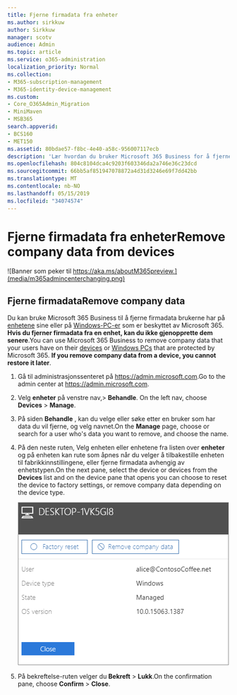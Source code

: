 ```yaml
---
title: Fjerne firmadata fra enheter
ms.author: sirkkuw
author: Sirkkuw
manager: scotv
audience: Admin
ms.topic: article
ms.service: o365-administration
localization_priority: Normal
ms.collection:
- M365-subscription-management
- M365-identity-device-management
ms.custom:
- Core_O365Admin_Migration
- MiniMaven
- MSB365
search.appverid:
- BCS160
- MET150
ms.assetid: 80bdae57-f8bc-4e40-a58c-956007117ecb
description: 'Lær hvordan du bruker Microsoft 365 Business for å fjerne firmadata fra Brukerenheter eller Windows-PCer. '
ms.openlocfilehash: 804c8104dca4c9203f603346da2a746e36c23dcd
ms.sourcegitcommit: 66bb5af851947078872a4d31d3246e69f7dd42bb
ms.translationtype: MT
ms.contentlocale: nb-NO
ms.lasthandoff: 05/15/2019
ms.locfileid: "34074574"
---
```

# <a name="remove-company-data-from-devices"></a><span data-ttu-id="9096b-103">Fjerne firmadata fra enheter</span><span class="sxs-lookup"><span data-stu-id="9096b-103">Remove company data from devices</span></span>

![Banner som peker til https://aka.ms/aboutM365preview.](media/m365admincenterchanging.png)

## <a name="remove-company-data"></a><span data-ttu-id="9096b-105">Fjerne firmadata</span><span class="sxs-lookup"><span data-stu-id="9096b-105">Remove company data</span></span>

<span data-ttu-id="9096b-p101">Du kan bruke Microsoft 365 Business til å fjerne firmadata brukerne har på [enhetene](app-protection-settings-for-android-and-ios.md) sine eller på [Windows-PC-er](protection-settings-for-windows-10-devices.md) som er beskyttet av Microsoft 365. **Hvis du fjerner firmadata fra en enhet, kan du ikke gjenopprette dem senere**.</span><span class="sxs-lookup"><span data-stu-id="9096b-p101">You can use Microsoft 365 Business to remove company data that your users have on their [devices](app-protection-settings-for-android-and-ios.md) or [Windows PCs](protection-settings-for-windows-10-devices.md) that are protected by Microsoft 365. **If you remove company data from a device, you cannot restore it later**.</span></span> 
  
1. <span data-ttu-id="9096b-108">Gå til administrasjonssenteret på <a href="https://go.microsoft.com/fwlink/p/?linkid=837890" target="_blank">https://admin.microsoft.com</a>.</span><span class="sxs-lookup"><span data-stu-id="9096b-108">Go to the admin center at <a href="https://go.microsoft.com/fwlink/p/?linkid=837890" target="_blank">https://admin.microsoft.com</a>.</span></span>
    
2. <span data-ttu-id="9096b-109">Velg **enheter** på venstre nav,\> **Behandle**.  </span><span class="sxs-lookup"><span data-stu-id="9096b-109">On the left nav, choose **Devices**  \> **Manage**.</span></span>
  
3. <span data-ttu-id="9096b-110">På siden **Behandle** , kan du velge eller søke etter en bruker som har data du vil fjerne, og velg navnet.</span><span class="sxs-lookup"><span data-stu-id="9096b-110">On the **Manage** page, choose or search for a user who's data you want to remove, and choose the name.</span></span> 
    
4. <span data-ttu-id="9096b-111">På den neste ruten, Velg enheten eller enhetene fra listen over **enheter** og på enheten kan rute som åpnes når du velger å tilbakestille enheten til fabrikkinnstillingene, eller fjerne firmadata avhengig av enhetstypen.</span><span class="sxs-lookup"><span data-stu-id="9096b-111">On the next pane, select the device or devices from the **Devices** list and on the device pane that opens you can choose to reset the device to factory settings, or remove company data depending on the device type.</span></span> 
    
    ![On the remove comapany data pane, select the device from which you want to remove the data.](media/resetorremove.png)
  
5. <span data-ttu-id="9096b-113">På bekreftelse-ruten velger du **Bekreft** \> **Lukk**.</span><span class="sxs-lookup"><span data-stu-id="9096b-113">On the confirmation pane, choose **Confirm** \> **Close**.</span></span>
    


